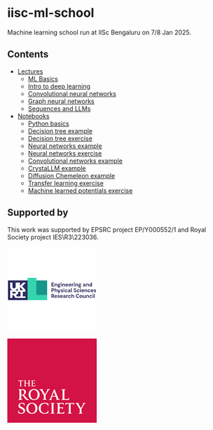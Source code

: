 # iisc-ml-school
Machine learning school run at IISc Bengaluru on 7/8 Jan 2025.

## Contents

* [Lectures](https://github.com/mdi-group/iisc-ml-school/tree/main/lectures)
    * [ML Basics](https://github.com/mdi-group/iisc-ml-school/blob/main/lectures/01-ml-basics.pdf)
    * [Intro to deep learning](https://github.com/mdi-group/iisc-ml-school/blob/main/lectures/02-intro-to-deep-learning.pdf)
    * [Convolutional neural networks](https://github.com/mdi-group/iisc-ml-school/blob/main/lectures/03-convolutional-neural-networks.pdf)
    * [Graph neural networks](https://github.com/mdi-group/iisc-ml-school/blob/main/lectures/04-graph-neural-networks.pdf)
    * [Sequences and LLMs](https://github.com/mdi-group/iisc-ml-school/blob/main/lectures/07-sequences-llms.pdf)
* [Notebooks]()
    * [Python basics](https://github.com/mdi-group/iisc-ml-school/blob/main/notebooks/00-python-basics.ipynb)
    * [Decision tree example](https://github.com/mdi-group/iisc-ml-school/blob/main/notebooks/01a-example-decision-trees-classification.ipynb)
    * [Decision tree exercise](https://github.com/mdi-group/iisc-ml-school/blob/main/notebooks/01b_exercise_decision_trees_regression.ipynb)
    * [Neural networks example](https://github.com/mdi-group/iisc-ml-school/blob/main/notebooks/02a-example-neural-networks-classification.ipynb)
    * [Neural networks exercise](https://github.com/mdi-group/iisc-ml-school/blob/main/notebooks/02b-exercsie-neural-networks-classification.ipynb)
    * [Convolutional networks example](https://github.com/mdi-group/iisc-ml-school/blob/main/notebooks/03a-conv-nets-torch-completed.ipynb)
    * [CrystaLLM example](https://github.com/mdi-group/iisc-ml-school/blob/main/notebooks/05a_crystallm_completed.ipynb)
    * [Diffusion Chemeleon example](https://github.com/mdi-group/iisc-ml-school/blob/main/notebooks/05b-diffusion-model-example-completed.ipynb)
    * [Transfer learning exercise](https://github.com/mdi-group/iisc-ml-school/blob/main/notebooks/05c_transfer_learning_exercise.ipynb)
    * [Machine learned potentials exercise](https://github.com/mdi-group/iisc-ml-school/blob/main/notebooks/06_mlip.ipynb)

## Supported by

This work was supported by EPSRC project EP/Y000552/1 and Royal Society project IES\R3\223036.

 ![epsrc-logo](/assets/epsrc.png)

 ![rs-logo](/assets/rs.png)
